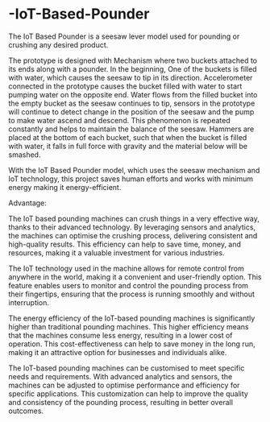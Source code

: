 # -IoT-Based-Pounder

The IoT Based Pounder is a seesaw lever model used for pounding or crushing any desired product.

The prototype is designed with Mechanism where two buckets attached to its ends along with a pounder. 
In the beginning, One of the buckets is filled with water, which causes the seesaw to tip in its direction. 
Accelerometer connected in the prototype causes the bucket filled with water to start pumping water on the opposite end. 
Water flows from the filled bucket into the empty bucket as the seesaw continues to tip, 
sensors in the prototype will continue to detect change in the position of the seesaw and the pump to make water ascend and descend. 
This phenomenon is repeated constantly and helps to maintain the balance of the seesaw. Hammers are placed at the bottom of each bucket, 
such that when the bucket is filled with water, it falls in full force with gravity and the material below will be smashed.

With the IoT Based Pounder model, which uses the seesaw mechanism and IoT technology, this project saves human efforts and works with minimum energy making it energy-efficient.

Advantage:

The IoT based pounding machines can crush things in a very effective way, thanks to their advanced technology. By leveraging sensors and analytics, 
the machines can optimise the crushing process, delivering consistent and high-quality results. This efficiency can help to save time, money, and 
resources, making it a valuable investment for various industries.

The IoT technology used in the machine allows for remote control from anywhere in the world, making it a convenient and user-friendly option. 
This feature enables users to monitor and control the pounding process from their fingertips, ensuring that the process is running smoothly 
and without interruption.

The energy efficiency of the IoT-based pounding machines is significantly higher than traditional pounding machines. This higher efficiency means that 
the machines consume less energy, resulting in a lower cost of operation. This cost-effectiveness can help to save money in the long run, making it an 
attractive option for businesses and individuals alike.

The IoT-based pounding machines can be customised to meet specific needs and requirements. With advanced analytics and sensors, the machines can be 
adjusted to optimise performance and efficiency for specific applications. This customization can help to improve the quality and consistency of the 
pounding process, resulting in better overall outcomes.

